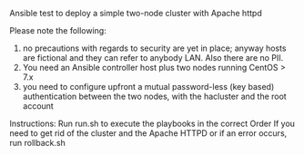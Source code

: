 Ansible test to deploy a simple two-node cluster with Apache httpd

Please note the following:
1. no precautions with regards to security are yet in place;
   anyway hosts are fictional and they can refer to anybody LAN. Also there 
   are no PII.
2. You need an Ansible controller host plus two nodes running CentOS > 7.x   
2. you need to configure upfront a mutual password-less (key based)
authentication between the two nodes, with the hacluster and the root account


Instructions:
Run run.sh to execute the playbooks in the correct Order
If you need to get rid of the cluster and the Apache HTTPD or if an error
occurs, run rollback.sh
